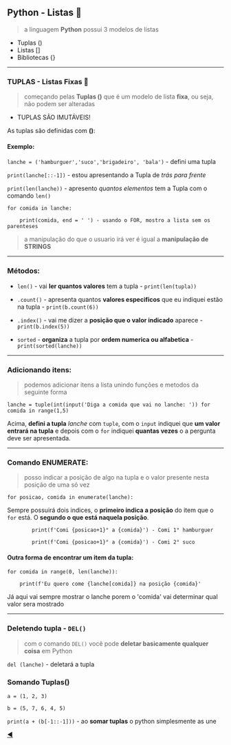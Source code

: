 ## Python - Listas :ledger:
> a linguagem **Python** possui 3 modelos de listas

* Tuplas ()
* Listas []
* Bibliotecas {}

---
### TUPLAS - Listas Fixas :pushpin:

> começando pelas **Tuplas ()** que é um modelo de lista **fixa**, ou seja, não podem ser alteradas

* TUPLAS SÃO IMUTÁVEIS!

As tuplas são definidas com **()**:

#### Exemplo:

`lanche = ('hamburguer','suco','brigadeiro', 'bala')` - defini uma tupla

`print(lanche[::-1])` - estou apresentando a Tupla de *trás para frente*

`print(len(lanche))` - apresento *quantos elementos* tem a Tupla com o comando `len()`

```
for comida in lanche:

    print(comida, end = ' ') - usando o FOR, mostro a lista sem os parenteses
```

> a manipulação do que o usuario irá ver é igual a **manipulação de STRINGS**

---
### Métodos:

* `len()` - vai **ler quantos valores** tem a tupla - `print(len(tupla))`

* `.count()` - apresenta quantos **valores especificos** que eu indiquei estão na tupla - `print(b.count(6))`

* `.index()` - vai me dizer a **posição que o valor indicado** aparece - `print(b.index(5))`

* `sorted` - **organiza** a tupla por **ordem numerica ou alfabetica** - `print(sorted(lanche))`

---
### Adicionando itens:
> podemos adicionar itens a lista unindo funções e metodos da seguinte forma

`lanche = tuple(int(input('Diga a comida que vai no lanche: ')) for comida in range(1,5)`

Acima, **defini a tupla** *lanche* com `tuple`, com o `input` indiquei que **um valor entrará na tupla** e depois com o `for` indiquei **quantas vezes** o a pergunta deve ser apresentada.

---
### Comando ENUMERATE:

> posso indicar a posição de algo na tupla e o valor presente nesta posição de uma só vez

`for posicao, comida in enumerate(lanche):`

Sempre possuirá dois indices, o **primeiro indica a posição** do item que o `for` está. O **segundo o que está naquela posição**.

```
        print(f'Comi {posicao+1}° a {comida}') - Comi 1° hamburguer
        
        print(f'Comi {posicao+1}° a {comida}') - Comi 2° suco
```

#### Outra forma de encontrar um item da tupla:

```
for comida in range(0, len(lanche)):

    print(f'Eu quero come {lanche[comida]} na posição {comida}'
```

Já aqui vai sempre mostrar o lanche porem o 'comida' vai determinar qual valor sera mostrado

---
### Deletendo tupla - `DEL()`

> com o comando `DEL()` você pode **deletar basicamente qualquer coisa** em Python

`del (lanche)` - deletará a tupla

### Somando Tuplas()

```
a = (1, 2, 3)

b = (5, 7, 6, 4, 5)
```
`print(a + (b[-1::-1]))` - ao **somar tuplas** o python simplesmente as une

[:arrow_backward:](https://github.com/duartecgustavo/Python-Progress/blob/master/conteudo/indice.md)


